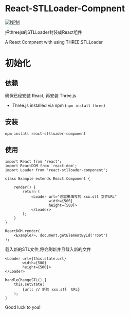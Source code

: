 # React-STLLoader-Compnent
[![NPM](https://nodei.co/npm/react-stlloader-component.png)](https://nodei.co/npm/react-stlloader-component/)

把threejs的STLLoader封装成React组件

A React Compnent with using THREE.STLLoader 

# 初始化

## 依赖
确保已经安装 React, 再安装 Three.js

* Three.js installed via npm (`npm install three`)

## 安装

`npm install react-stlloader-component`

## 使用

```
import React from 'react';
import ReactDOM from 'react-dom';
import Loader from 'react-stlloader-component';

class Example extends React.Component {

    render() {
        return (
            <Loader url="你需要填写的 xxx.stl 文件URL"
                    width={500}
                    height={500}>
            </Loader>
        );
    }
}

ReactDOM.render(
    <Example/>, document.getElementById('root')
); 
```

载入新的STL文件,<Loader />将会刷新并且载入新的文件
```
<Loader url={this.state.url}
        width={500}
        height={500}>
</Loader>

handleChangeSTL() {
    this.setState(
        {url: // 新的 xxx.stl  URL}
    );
}
```

Good luck to you!